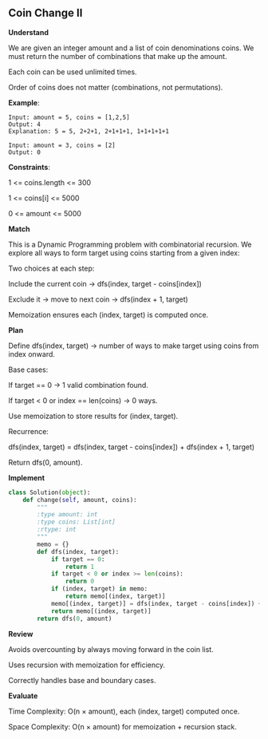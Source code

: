 ## Coin Change II

**Understand**

We are given an integer amount and a list of coin denominations coins.
We must return the number of combinations that make up the amount.

Each coin can be used unlimited times.

Order of coins does not matter (combinations, not permutations).

**Example**:

```
Input: amount = 5, coins = [1,2,5]
Output: 4
Explanation: 5 = 5, 2+2+1, 2+1+1+1, 1+1+1+1+1

Input: amount = 3, coins = [2]
Output: 0
```

**Constraints**:

1 <= coins.length <= 300

1 <= coins[i] <= 5000

0 <= amount <= 5000

**Match**

This is a Dynamic Programming problem with combinatorial recursion.
We explore all ways to form target using coins starting from a given index:

Two choices at each step:

Include the current coin → dfs(index, target - coins[index])

Exclude it → move to next coin → dfs(index + 1, target)

Memoization ensures each (index, target) is computed once.

**Plan**

Define dfs(index, target) → number of ways to make target using coins from index onward.

Base cases:

If target == 0 → 1 valid combination found.

If target < 0 or index == len(coins) → 0 ways.

Use memoization to store results for (index, target).

Recurrence:

dfs(index, target) = dfs(index, target - coins[index]) + dfs(index + 1, target)

Return dfs(0, amount).

**Implement**

```py
class Solution(object):
    def change(self, amount, coins):
        """
        :type amount: int
        :type coins: List[int]
        :rtype: int
        """
        memo = {}
        def dfs(index, target):
            if target == 0:
                return 1
            if target < 0 or index >= len(coins):
                return 0
            if (index, target) in memo:
                return memo[(index, target)]
            memo[(index, target)] = dfs(index, target - coins[index]) + dfs(index + 1, target)
            return memo[(index, target)]
        return dfs(0, amount)
```

**Review**

Avoids overcounting by always moving forward in the coin list.

Uses recursion with memoization for efficiency.

Correctly handles base and boundary cases.

**Evaluate**

Time Complexity: O(n × amount), each (index, target) computed once.

Space Complexity: O(n × amount) for memoization + recursion stack.
